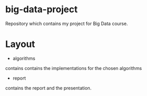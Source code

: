 # big-data-project

Repository which contains my project for Big Data course.

# Layout

* algorithms

contains contains the implementations for the chosen algorithms

* report

contains the report and the presentation.